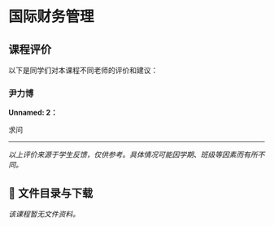# 国际财务管理

## 课程评价

以下是同学们对本课程不同老师的评价和建议：

### 尹力博

**Unnamed: 2：**

求问

---

*以上评价来源于学生反馈，仅供参考。具体情况可能因学期、班级等因素而有所不同。*
## 📄 文件目录与下载

_该课程暂无文件资料。_

